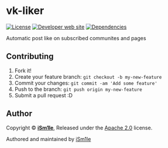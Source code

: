 # vk-liker

[![License](https://img.shields.io/badge/License-apache--2.0-green.svg?longCache=true&style=flat-square)](https://github.com/iSm1le/vk-liker/blob/master/LICENSE)
[![Developer web site](https://img.shields.io/badge/Developer%20site-xaked.com-blue.svg?longCache=true&style=flat-square)](https://xaked.com/)
[![Dependencies](https://david-dm.org/iSm1le/vk-liker/status.svg?maxAge=3600)](https://david-dm.org/iSm1le/vk-liker)

Automatic post like on subscribed communites and pages

## Contributing

1. Fork it!
2. Create your feature branch: `git checkout -b my-new-feature`
3. Commit your changes: `git commit -am 'Add some feature'`
4. Push to the branch: `git push origin my-new-feature`
5. Submit a pull request :D

## Author

Copyright © **[iSm1le](https://github.com/iSm1le/)**, Released under the [Apache 2.0](https://bitbucket.org/iSm1le/kpois-theme/src/master/LICENSE) license.

Authored and maintained by [iSm1le](https://github.com/iSm1le)
